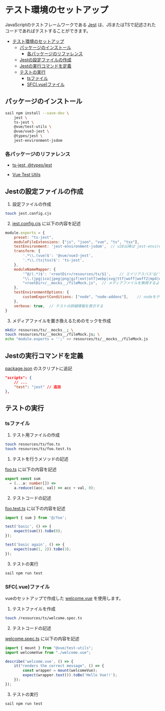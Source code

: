 # テスト環境のセットアップ

JavaScriptのテストフレームワークである [Jest](https://jestjs.io/ja/) は、JSまたはTSで記述されたコードであればテストすることができます。

- [テスト環境のセットアップ](#テスト環境のセットアップ)
  - [パッケージのインストール](#パッケージのインストール)
    - [各パッケージのリファレンス](#各パッケージのリファレンス)
  - [Jestの設定ファイルの作成](#jestの設定ファイルの作成)
  - [Jestの実行コマンドを定義](#jestの実行コマンドを定義)
  - [テストの実行](#テストの実行)
    - [tsファイル](#tsファイル)
    - [SFC(.vue)ファイル](#sfcvueファイル)


## パッケージのインストール

```bash
sail npm install --save-dev \
    jest \
    ts-jest \
    @vue/test-utils \
    @vue/vue3-jest \
    @types/jest \
    jest-environment-jsdom
```

### 各パッケージのリファレンス

- [ts-jest, @types/jest](https://typescript-jp.gitbook.io/deep-dive/intro-1/jest)

- [Vue Test Utils](https://test-utils.vuejs.org/)

## Jestの設定ファイルの作成

1. 設定ファイルの作成

```bash
touch jest.config.cjs
```

2. [jest.config.cjs](../jest.config.cjs) に以下の内容を記述 

```cjs
module.exports = {
    preset: "ts-jest",
    moduleFileExtensions: ["js", "json", "vue", "ts", "tsx"],
    testEnvironment: 'jest-environment-jsdom',  // v28以降は'jest-environment-jsdom'を指定する必要有
    transform: {
        '.*\\.(vue)$': '@vue/vue3-jest',
        '.*\\.(ts|tsx)$': 'ts-jest',
    },
    moduleNameMapper: {
        '^@/(.*)$': '<rootDir>/resources/ts/$1',    // エイリアスパス'@/'を理解できるよう定義
        "\\.(jpg|ico|jpeg|png|gif|eot|otf|webp|svg|ttf|woff|woff2|mp4|webm|wav|mp3|m4a|aac|oga)$":
        "<rootDir>/__mocks__/fileMock.js",  // メディアファイルを無視するように定義
    },
    testEnvironmentOptions: {
        customExportConditions: ["node", "node-addons"],    // nodeをテスト環境で使うように指定
    },
    verbose: true,  // テストの詳細情報を表示する
}
```

3. メディアファイルを置き換えるためのモックを作成

```bash
mkdir resources/ts/__mocks__; \
touch resources/ts/__mocks__/fileMock.js; \
echo "module.exports = '';" >> resources/ts/__mocks__/fileMock.js
```

## Jestの実行コマンドを定義

[package.json](../package.json) のスクリプトに追記

```json
"scripts": {
    // ...
    "test": "jest" // 追加
},
```

## テストの実行

### tsファイル

1. テスト用ファイルの作成

```bash
touch resources/ts/foo.ts
touch resources/ts/foo.test.ts
```

1. テストを行うメソッドの記述

[foo.ts](../resources/ts/example/foo.ts) に以下の内容を記述

```ts
export const sum
  = (...a: number[]) =>
    a.reduce((acc, val) => acc + val, 0);
```

2. テストコードの記述

[foo.test.ts](../resources/ts/example/foo.test.ts) に以下の内容を記述

```ts
import { sum } from '@/foo';

test('basic', () => {
    expect(sum()).toBe(0);
});

test('basic again', () => {
    expect(sum(1, 2)).toBe(3);
});
```

3. テストの実行

```bash
sail npm run test
```

### SFC(.vue)ファイル

vueのセットアップで作成した [welcome.vue](../resources/ts/example/welcome.vue) を使用します。

1. テストファイルを作成

```bash
touch /resources/ts/welcome.spec.ts
```

2. テストコードの記述

[welcome.spec.ts](../resources/ts/example/welcome.spec.ts) に以下の内容を記述

```ts
import { mount } from "@vue/test-utils";
import welcomeVue from "./welcome.vue";

describe('welcome.vue', () => {
    it("renders the correct message", () => {
        const wrapper = mount(welcomeVue);
        expect(wrapper.text()).toBe('Hello Vue!!');
    });
});
```

3. テストの実行

```bash
sail npm run test
```
